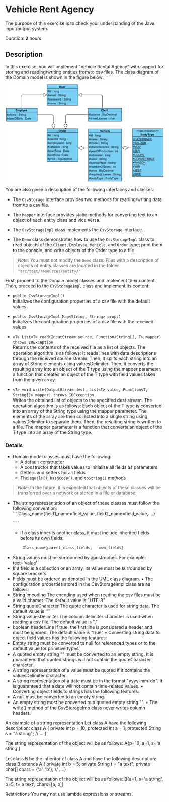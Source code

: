 # Vehicle Rent Agency

The purpose of this exercise is to check your understanding of the Java input/output system.

Duration: **2** hours

## Description

In this exercise, you will implement "Vehicle Rental Agency" with support for storing and reading/writing entities from/to csv files. 
The class diagram of the Domain model is shown in the figure below:

![domain_classes_uml.png](domain_classes_uml.png)

You are also given a description of the following interfaces and classes:  
  * The `CsvStorage` interface provides two methods for reading/writing data from/to a csv file.  

  * The `Mapper` interface provides static methods for converting text to an object of each entity class and vice versa.  

  * The `CsvStorageImpl` class implements the `CsvStorage` interface.  

  * The `Demo` class demonstrates how to use the `CsvStorageImpl` class to read objects of the `Client`, `Employee`, `Vehicle`, and `Order` type; print them to the console; and write objects of the Order type to a file  

> _Note_: You must not modify the `Demo` class. Files with a description of objects of entity classes are located in the folder `"src/test/resources/entity/"`

First, proceed to the Domain model classes and implement their content.  
Then, proceed to the `CsvStorageImpl` class and implement its content:  

* `public CsvStorageImpl()`  
Initializes the configuration properties of a csv file with the default values  

* `public CsvStorageImpl(Map<String, String> props)`  
Initializes the configuration properties of a csv file with the received values  

* `<T> List<T> read(InputStream source, Function<String[], T> mapper) throws IOException`  
Returns the contents of the received file as a list of objects. The operation algorithm is as follows: It reads lines with data descriptions through the received source stream. Then, it splits each string into an array of String elements using valuesDelimiter. Then, it converts the resulting array into an object of the T type using the mapper parameter, a function that creates an object of the T type with field values taken from the given array.  

* `<T> void write(OutputStream dest, List<T> value, Function<T, String[]> mapper) throws IOException`  
Writes the obtained list of objects to the specified dest stream. The operation algorithm is as follows: Each object of the T type is converted into an array of the String type using the mapper parameter. The elements of the array are then collected into a single string using valuesDelimiter to separate them. Then, the resulting string is written to a file. The mapper parameter is a function that converts an object of the T type into an array of the String type.  

### Details
* Domain model classes must have the following:
  -	A default constructor
  -	A constructor that takes values to initialize all fields as parameters
  -	Getters and setters for all fields
  -	The `equals()`, `hashCode()`, and `toString()` methods 

> _Note_: In the future, it is expected that objects of these classes will be transferred over a network or stored in a file or database.  

* The string representation of an object of these classes must follow the following convention:  
      ``` 
        Class_name{field1_name=field_value, field2_name=field_value, …}  
        
      ```
     -	If a class inherits another class, it must include inherited fields before its own fields:  
        ```
         Class_name{parent_class_fields,   own_fields}
        ```
-	String values must be surrounded by apostrophes. For example: text='value' 
-	If a field is a collection or an array, its value must be surrounded by square brackets.
-	Fields must be ordered as denoted in the UML class diagram.
•	The configuration properties stored in the CsvStorageImpl class are as follows:
-	String encoding
The encoding used when reading the csv files must be a valid charset. The default value is "UTF-8"
-	String quoteCharacter
The quote character is used for string data. The default value is '"'
-	String valuesDelimiter
The column delimiter character is used when reading a csv file. The default value is ","
-	boolean headerLine
If true, the first line is considered a header and must be ignored. The default value is "true"
•	Converting string data to object field values has the following features:
-	Empty string must be converted to null for referenced types or to the default value for primitive types.
-	A quoted empty string "" must be converted to an empty string. It is guaranteed that quoted strings will not contain the quoteCharacter character.
-	A string representation of a value must be quoted if it contains the valuesDelimiter character.
-	A string representation of a date must be in the format "yyyy-mm-dd". It is guaranteed that a date will not contain time-related values.
•	Converting object fields to strings has the following features:
-	A null must be converted to an empty string.
-	An empty string must be converted to a quoted empty string "".
•	The write() method of the CsvStorageImp class never writes column headers.

An example of a string representation
Let class A have the following description:
class A {
    private int p = 10;
    protected int a = 1;
    protected String s = "a string";
    // ...
}

The string representation of the object will be as follows:
A{p=10, a=1, s='a string'}

Let class B be the inheritor of class A and have the following description:
class B extends A {
    private int b = 5;
    private String t = "a text";
    private char[] chars = {'a', 'b'};
    // ...
}

The string representation of the object will be as follows:
B{a=1, s='a string', b=5, t='a text', chars=[a, b]}

Restrictions
You may not use lambda expressions or streams.


